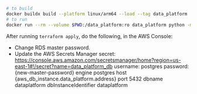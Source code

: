 
```sh
# to build
docker buildx build --platform linux/arm64 --load --tag data_platform .
# to run
docker run --rm --volume $PWD:/data_platform:ro data_platform python -m data_platform.glue.incoming
```


After running `terraform apply`, do the following, in the AWS Console:
* Change RDS master password.
* Update the AWS Secrets Manager secret: https://console.aws.amazon.com/secretsmanager/home?region=us-east-1#!/secret?name=data_platform_db
username:  postgres
password:  {new-master-password}
engine  postgres
host  {aws_db_instance.data_platform.address}
port  5432
dbname  dataplatform
dbInstanceIdentifier  dataplatform